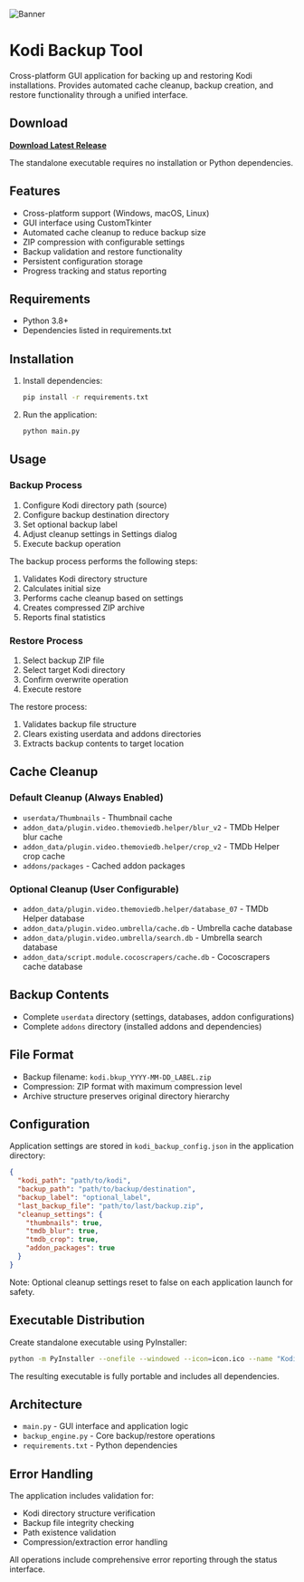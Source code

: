 ![Banner](https://github.com/theWinterDojer/kodi-backup-tool/public/banner.png?raw=true)

# Kodi Backup Tool

Cross-platform GUI application for backing up and restoring Kodi installations. Provides automated cache cleanup, backup creation, and restore functionality through a unified interface.

## Download

**[Download Latest Release](https://github.com/YOUR_USERNAME/kodi-backup-tool/releases/latest)**

The standalone executable requires no installation or Python dependencies.

## Features

- Cross-platform support (Windows, macOS, Linux)
- GUI interface using CustomTkinter
- Automated cache cleanup to reduce backup size
- ZIP compression with configurable settings
- Backup validation and restore functionality
- Persistent configuration storage
- Progress tracking and status reporting

## Requirements

- Python 3.8+
- Dependencies listed in requirements.txt

## Installation

1. Install dependencies:
   ```bash
   pip install -r requirements.txt
   ```

2. Run the application:
   ```bash
   python main.py
   ```

## Usage

### Backup Process

1. Configure Kodi directory path (source)
2. Configure backup destination directory
3. Set optional backup label
4. Adjust cleanup settings in Settings dialog
5. Execute backup operation

The backup process performs the following steps:
1. Validates Kodi directory structure
2. Calculates initial size
3. Performs cache cleanup based on settings
4. Creates compressed ZIP archive
5. Reports final statistics

### Restore Process

1. Select backup ZIP file
2. Select target Kodi directory
3. Confirm overwrite operation
4. Execute restore

The restore process:
1. Validates backup file structure
2. Clears existing userdata and addons directories
3. Extracts backup contents to target location

## Cache Cleanup

### Default Cleanup (Always Enabled)
- `userdata/Thumbnails` - Thumbnail cache
- `addon_data/plugin.video.themoviedb.helper/blur_v2` - TMDb Helper blur cache
- `addon_data/plugin.video.themoviedb.helper/crop_v2` - TMDb Helper crop cache
- `addons/packages` - Cached addon packages

### Optional Cleanup (User Configurable)
- `addon_data/plugin.video.themoviedb.helper/database_07` - TMDb Helper database
- `addon_data/plugin.video.umbrella/cache.db` - Umbrella cache database
- `addon_data/plugin.video.umbrella/search.db` - Umbrella search database
- `addon_data/script.module.cocoscrapers/cache.db` - Cocoscrapers cache database

## Backup Contents

- Complete `userdata` directory (settings, databases, addon configurations)
- Complete `addons` directory (installed addons and dependencies)

## File Format

- Backup filename: `kodi.bkup_YYYY-MM-DD_LABEL.zip`
- Compression: ZIP format with maximum compression level
- Archive structure preserves original directory hierarchy

## Configuration

Application settings are stored in `kodi_backup_config.json` in the application directory:

```json
{
  "kodi_path": "path/to/kodi",
  "backup_path": "path/to/backup/destination", 
  "backup_label": "optional_label",
  "last_backup_file": "path/to/last/backup.zip",
  "cleanup_settings": {
    "thumbnails": true,
    "tmdb_blur": true,
    "tmdb_crop": true,
    "addon_packages": true
  }
}
```

Note: Optional cleanup settings reset to false on each application launch for safety.

## Executable Distribution

Create standalone executable using PyInstaller:

```bash
python -m PyInstaller --onefile --windowed --icon=icon.ico --name "Kodi-Backup-Tool" main.py
```

The resulting executable is fully portable and includes all dependencies.

## Architecture

- `main.py` - GUI interface and application logic
- `backup_engine.py` - Core backup/restore operations
- `requirements.txt` - Python dependencies

## Error Handling

The application includes validation for:
- Kodi directory structure verification
- Backup file integrity checking
- Path existence validation
- Compression/extraction error handling

All operations include comprehensive error reporting through the status interface.